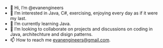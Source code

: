 - 👋 Hi, I’m @evanengineers
- 👀 I’m interested in Java, C#, exercising, enjoying every day as if it were my last.  
- 🌱 I’m currently learning Java. 
- 💞️ I’m looking to collaborate on projects and discussions on coding in Java, architechture and disign patterns. 
- 📫 How to reach me evanengineers@gmail.com.  

<!---
evanengineers/evanengineers is a ✨ special ✨ repository because its `README.md` (this file) appears on your GitHub profile.
You can click the Preview link to take a look at your changes.
--->
